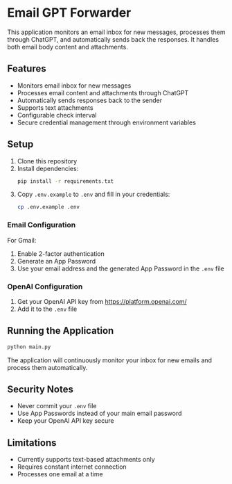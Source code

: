 # Email GPT Forwarder

This application monitors an email inbox for new messages, processes them through ChatGPT, and automatically sends back the responses. It handles both email body content and attachments.

## Features

- Monitors email inbox for new messages
- Processes email content and attachments through ChatGPT
- Automatically sends responses back to the sender
- Supports text attachments
- Configurable check interval
- Secure credential management through environment variables

## Setup

1. Clone this repository
2. Install dependencies:
   ```bash
   pip install -r requirements.txt
   ```
3. Copy `.env.example` to `.env` and fill in your credentials:
   ```bash
   cp .env.example .env
   ```

### Email Configuration

For Gmail:
1. Enable 2-factor authentication
2. Generate an App Password
3. Use your email address and the generated App Password in the `.env` file

### OpenAI Configuration

1. Get your OpenAI API key from https://platform.openai.com/
2. Add it to the `.env` file

## Running the Application

```bash
python main.py
```

The application will continuously monitor your inbox for new emails and process them automatically.

## Security Notes

- Never commit your `.env` file
- Use App Passwords instead of your main email password
- Keep your OpenAI API key secure

## Limitations

- Currently supports text-based attachments only
- Requires constant internet connection
- Processes one email at a time
